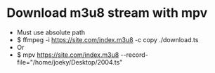 Download m3u8 stream with mpv
=====
* Must use absolute path
* $ ffmpeg -i https://site.com/index.m3u8 -c copy ./download.ts
* Or
* $ mpv https://site.com/index.m3u8 --record-file="/home/joeky/Desktop/2004.ts"
